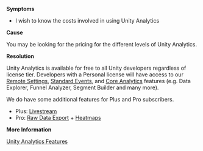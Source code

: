 

**Symptoms**


- I wish to know the costs involved in using Unity Analytics



**Cause**



You may be looking for the pricing for the different levels of Unity Analytics.



**Resolution**



Unity Analytics is available for free to all Unity developers regardless of license tier. Developers with a Personal license will have access to our [Remote Settings](https://unity3d.com/services/analytics#remote-settings), [Standard Events](https://unity3d.com/services/analytics#standard-events), and [Core Analytics](https://unity3d.com/services/analytics#core-analytics) features (e.g. Data Explorer, Funnel Analyzer, Segment Builder and many more).



We do have some additional features for Plus and Pro subscribers.


- Plus: [Livestream](https://unity3d.com/services/analytics#livestream)
- Pro: [Raw Data Export](https://unity3d.com/services/analytics#raw-data-export) + [Heatmaps](https://unity3d.com/services/analytics#heatmaps)



**More Information**



[Unity Analytics Features](https://unity3d.com/services/analytics)

